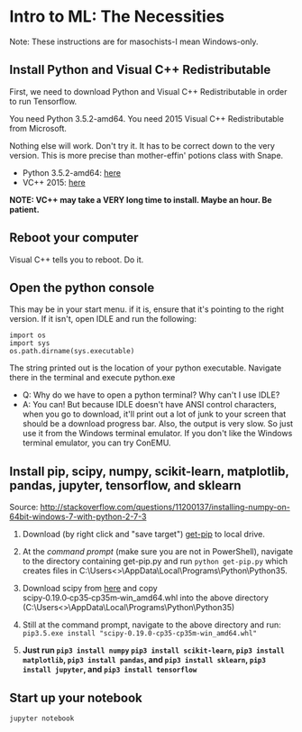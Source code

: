 # Intro to ML: The Necessities

Note: These instructions are for masochists-I mean Windows-only.

## Install Python and Visual C++ Redistributable

First, we need to download Python and Visual C++ Redistributable in order to run Tensorflow.

You need Python 3.5.2-amd64. You need 2015 Visual C++ Redistributable from Microsoft.

Nothing else will work. Don't try it. It has to be correct down to the very version. This is more precise than mother-effin' potions class with Snape.

* Python 3.5.2-amd64: [here](https://www.python.org/ftp/python/3.5.2/python-3.5.2-amd64.exe)
* VC++ 2015: [here](https://www.microsoft.com/en-us/download/confirmation.aspx?id=53587)

**NOTE: VC++ may take a VERY long time to install. Maybe an hour. Be patient.**

## Reboot your computer

Visual C++ tells you to reboot. Do it.

## Open the python console

This may be in your start menu. if it is, ensure that it's pointing to the right version. If it isn't, open IDLE and run the following:

~~~~
import os
import sys
os.path.dirname(sys.executable)
~~~~

The string printed out is the location of your python executable. Navigate there in the terminal and execute python.exe

* Q: Why do we have to open a python terminal? Why can't I use IDLE?
* A: You can! But because IDLE doesn't have ANSI control characters, when you go to download, it'll print out a lot of junk to your screen that should be a download progress bar. Also, the output is very slow. So just use it from the Windows terminal emulator. If you don't like the Windows terminal emulator, you can try ConEMU.

## Install pip, scipy, numpy, scikit-learn, matplotlib, pandas, jupyter, tensorflow, and sklearn
Source: http://stackoverflow.com/questions/11200137/installing-numpy-on-64bit-windows-7-with-python-2-7-3

1. Download (by right click and "save target") [get-pip](https://bootstrap.pypa.io/get-pip.py) to local drive.

2. At the *command prompt* (make sure you are not in PowerShell), navigate to the directory containing get-pip.py and run `python get-pip.py` which creates files in C:\Users\<<YOUR USERNAME>>\AppData\Local\Programs\Python\Python35.

3. Download scipy from [here](http://www.lfd.uci.edu/~gohlke/pythonlibs/) and copy scipy‑0.19.0‑cp35‑cp35m‑win_amd64.whl into the above directory (C:\Users\<<YOUR USERNAME>>\AppData\Local\Programs\Python\Python35)

4. Still at the command prompt, navigate to the above directory and run: `pip3.5.exe install "scipy‑0.19.0‑cp35‑cp35m‑win_amd64.whl"`

5. **Just run `pip3 install numpy` `pip3 install scikit-learn`, `pip3 install matplotlib`, `pip3 install pandas`, and `pip3 install sklearn`, `pip3 install jupyter`, and `pip3 install tensorflow`**

## Start up your notebook

`jupyter notebook`
